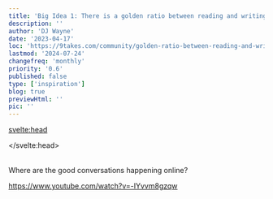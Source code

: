 ```yaml
---
title: 'Big Idea 1: There is a golden ratio between reading and writing on social media'
description: ''
author: 'DJ Wayne'
date: '2023-04-17'
loc: 'https://9takes.com/community/golden-ratio-between-reading-and-writing'
lastmod: '2024-07-24'
changefreq: 'monthly'
priority: '0.6'
published: false
type: ['inspiration']
blog: true
previewHtml: ''
pic: ''
---
```


<svelte:head>

</svelte:head>

<script>
	import  PopCard  from "$lib/components/atoms/PopCard.svelte";

	import Rubix from "$lib/components/icons/rubix.svelte";
</script>

<!-- big long panel of people experiencing anger fear and shame -->

<!-- ## Discover the Power of Nine Perspectives -->

<div
	style="display: flex;
    justify-content: center;
	margin: 1rem 0;"
>
 <PopCard
		image={`/blogs/greek-statue-introducing-9takes.webp`}
		showIcon={false}
		tint={false}
		displayText=""
		altText="A scenic view of a person working on a computer in the jungle"
		subtext=""
	/>

</div>

<p class="firstLetter">Where are the good conversations happening online?<p>

https://www.youtube.com/watch?v=-IYvvm8gzqw
